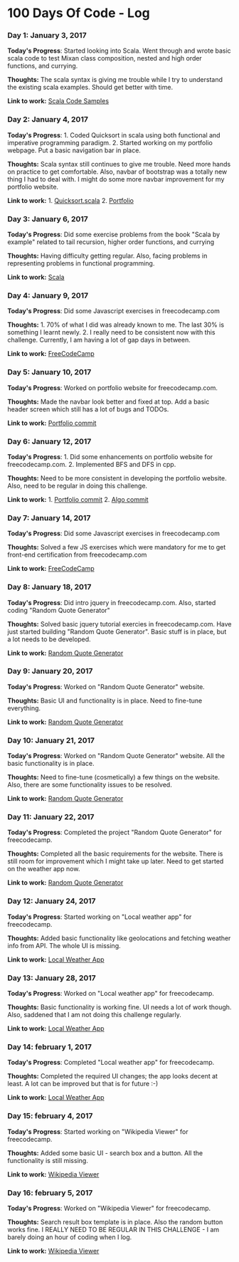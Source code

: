 # 100 Days Of Code - Log

### Day 1: January 3, 2017

**Today's Progress**: Started looking into Scala. Went through and wrote basic scala code to test Mixan class composition, nested and high order functions, and currying.

**Thoughts:** The scala syntax is giving me trouble while I try to understand the existing scala examples. Should get better with time.

**Link to work:** [Scala Code Samples](https://github.com/praneetsharma/Scala)

### Day 2: January 4, 2017

**Today's Progress**: 1. Coded Quicksort in scala using both functional and imperative programming paradigm. 2. Started working on my portfolio webpage. Put a basic navigation bar in place. 

**Thoughts:** Scala syntax still continues to give me trouble. Need more hands on practice to get comfortable. Also, navbar of bootstrap was a totally new thing I had to deal with. I might do some more navbar improvement for my portfolio website. 

**Link to work:** 1. [Quicksort.scala](https://github.com/praneetsharma/Scala/blob/master/Quicksort.scala)  2. [Portfolio](http://praneetsharma.github.io/)

### Day 3: January 6, 2017

**Today's Progress**: Did some exercise problems from the book "Scala by example" related to tail recursion, higher order functions, and currying 

**Thoughts:** Having difficulty getting regular. Also, facing problems in representing problems in functional programming. 

**Link to work:** [Scala](https://github.com/praneetsharma/Scala)

### Day 4: January 9, 2017

**Today's Progress**: Did some Javascript exercises in freecodecamp.com

**Thoughts:** 1. 70% of what I did was already known to me. The last 30% is something I learnt newly. 2. I really need to be consistent now with this challenge. Currently, I am having a lot of gap days in between.

**Link to work:** [FreeCodeCamp](https://freecodecamp.com)

### Day 5: January 10, 2017

**Today's Progress**: Worked on portfolio website for freecodecamp.com.

**Thoughts:** Made the navbar look better and fixed at top. Add a basic header screen which still has a lot of bugs and TODOs.

**Link to work:** [Portfolio commit](https://github.com/praneetsharma/portfolio/commit/8c84c38af87243380b856b7964db7b734019f591)

### Day 6: January 12, 2017

**Today's Progress**: 1. Did some enhancements on portfolio website for freecodecamp.com. 2. Implemented BFS and DFS in cpp. 

**Thoughts:** Need to be more consistent in developing the portfolio website. Also, need to be regular in doing this challenge.

**Link to work:** 1. [Portfolio commit](https://github.com/praneetsharma/portfolio/commit/9454ee40a628d6239bb6bf5f9c03142cc44c50a0) 2. [Algo commit](https://github.com/praneetsharma/Data-Structures-and-Algos/commit/7598e4671656e35219790134591a6bff815bfec7)

### Day 7: January 14, 2017

**Today's Progress**: Did some Javascript exercises in freecodecamp.com

**Thoughts:** Solved a few JS exercises which were mandatory for me to get front-end certification from freecodecamp.com

**Link to work:** [FreeCodeCamp](https://freecodecamp.com)

### Day 8: January 18, 2017

**Today's Progress**: Did intro jquery in freecodecamp.com. Also, started coding "Random Quote Generator"

**Thoughts:** Solved basic jquery tutorial exercies in freecodecamp.com. Have just started building "Random Quote Generator". Basic stuff is in place, but a lot needs to be developed.

**Link to work:** [Random Quote Generator](http://codepen.io/praneetsharma/full/WRRQwL)

### Day 9: January 20, 2017

**Today's Progress**: Worked on "Random Quote Generator" website.

**Thoughts:** Basic UI and functionality is in place. Need to fine-tune everything.

**Link to work:** [Random Quote Generator](https://github.com/praneetsharma/Random-Quote-Generator/commit/8ea4acd680c2c2a6e97e77c2b804c5a9b728e326)

### Day 10: January 21, 2017

**Today's Progress**: Worked on "Random Quote Generator" website. All the basic functionality is in place.

**Thoughts:** Need to fine-tune (cosmetically) a few things on the website. Also, there are some functionality issues to be resolved.

**Link to work:** [Random Quote Generator](https://github.com/praneetsharma/Random-Quote-Generator/commit/75b77bd728e40cf416b51a2ecc511b523a417c16)

### Day 11: January 22, 2017

**Today's Progress**: Completed the project "Random Quote Generator" for freecodecamp.

**Thoughts:** Completed all the basic requirements for the website. There is still room for improvement which I might take up later. Need to get started on the weather app now.

**Link to work:** [Random Quote Generator](http://codepen.io/praneetsharma/full/WRRQwL)

### Day 12: January 24, 2017

**Today's Progress**: Started working on "Local weather app" for freecodecamp.

**Thoughts:** Added basic functionality like geolocations and fetching weather info from API. The whole UI is missing.

**Link to work:** [Local Weather App](https://github.com/praneetsharma/Local-Weather-App/commit/d8efb514fcedc8ae252908d79535b337b28a8333)

### Day 13: January 28, 2017

**Today's Progress**: Worked on "Local weather app" for freecodecamp.

**Thoughts:** Basic functionality is working fine. UI needs a lot of work though. Also, saddened that I am not doing this challenge regularly.

**Link to work:** [Local Weather App](https://github.com/praneetsharma/Local-Weather-App/commit/99eed6abf8b56ae0f4d70ebbdb3dbe614e10104d)

### Day 14: february 1, 2017

**Today's Progress**: Completed "Local weather app" for freecodecamp.

**Thoughts:** Completed the required UI changes; the app looks decent at least. A lot can be improved but that is for future :-)

**Link to work:** [Local Weather App](http://codepen.io/praneetsharma/full/PWRzba)

### Day 15: february 4, 2017

**Today's Progress**: Started working on "Wikipedia Viewer" for freecodecamp.

**Thoughts:** Added some basic UI - search box and a button. All the functionality is still missing.

**Link to work:** [Wikipedia Viewer](https://github.com/praneetsharma/Wikipedia-Viewer/commit/95bb4ceb018cd7af284c57f5a52d984daa6f1e0d)

### Day 16: february 5, 2017

**Today's Progress**: Worked on "Wikipedia Viewer" for freecodecamp.

**Thoughts:** Search result box template is in place. Also the random button works fine. I REALLY NEED TO BE REGULAR IN THIS CHALLENGE - I am barely doing an hour of coding when I log.

**Link to work:** [Wikipedia Viewer](https://github.com/praneetsharma/Wikipedia-Viewer/commit/bba7eaea07ae09a5e2fc34fbcbc8ec22806bd98e)